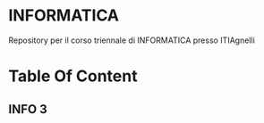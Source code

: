 # INFORMATICA
Repository per il corso triennale di INFORMATICA presso ITIAgnelli

# Table Of Content

## INFO 3
